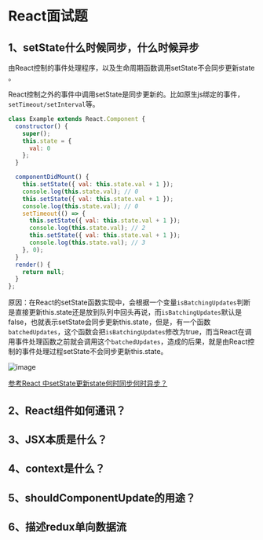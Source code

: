 # React面试题
## 1、setState什么时候同步，什么时候异步
由React控制的事件处理程序，以及生命周期函数调用setState不会同步更新state 。

React控制之外的事件中调用setState是同步更新的。比如原生js绑定的事件，`setTimeout/setInterval`等。
```jsx
class Example extends React.Component {
  constructor() {
    super();
    this.state = {
      val: 0
    };
  }

  componentDidMount() {
    this.setState({ val: this.state.val + 1 });
    console.log(this.state.val); // 0
    this.setState({ val: this.state.val + 1 });
    console.log(this.state.val); // 0
    setTimeout(() => {
      this.setState({ val: this.state.val + 1 });
      console.log(this.state.val); // 2
      this.setState({ val: this.state.val + 1 });
      console.log(this.state.val); // 3
    }, 0);
  }
  render() {
    return null;
  }
};
```
原因：在React的setState函数实现中，会根据⼀个变量`isBatchingUpdates`判断是直接更新this.state还是放到队列中回头再说，⽽`isBatchingUpdates`默认是false，也就表示setState会同步更新this.state，但是，有⼀个函数`batchedUpdates`，这个函数会把`isBatchingUpdates`修改为true，⽽当React在调⽤事件处理函数之前就会调⽤这个`batchedUpdates`，造成的后果，就是由React控制的事件处理过程setState不会同步更新this.state。

![image](/blog/images/react-8-1.png)

[参考React 中setState更新state何时同步何时异步？](https://www.jianshu.com/p/799b8a14ef96)
## 2、React组件如何通讯？
## 3、JSX本质是什么？
## 4、context是什么？
## 5、shouldComponentUpdate的用途？
## 6、描述redux单向数据流